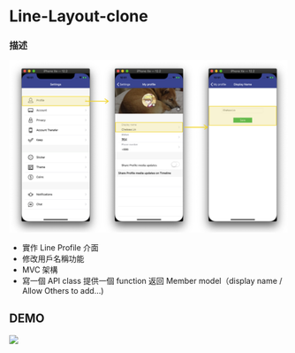 # Line-Layout-clone

### 描述

![](https://raw.githubusercontent.com/chelsealin88/line-layoutchallenge/master/%E8%9E%A2%E5%B9%95%E5%BF%AB%E7%85%A7%202019-06-27%20%E4%B8%8A%E5%8D%8811.09.38.png)

* 實作 Line Profile 介面
* 修改用戶名稱功能
* MVC 架構
* 寫一個 API class 提供一個 function 返回 Member model（display name / Allow Others to add...)

## DEMO

![](https://github.com/HenryLuuu/Line-layout-clone/blob/master/Line%20Layout.gif?raw=true)

